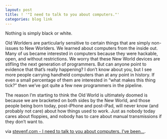 ```yaml
---
layout: post
title: ! '"I need to talk to you about computers."'
categories: blog link
---
```

Nothing is simply black or white.

Old Worlders are particularly sensitive to certain things that are simply non-issues to New Worlders. We learned about computers from the inside out. Many of us became interested in computers because they were hackable, open, and without restrictions. We worry that these New World devices are stifling the next generation of programmers. But can anyone point to evidence that that’s really happening? I don’t know about you, but I see more people carrying handheld computers than at any point in history. If even a small percentage of them are interested in “what makes this thing tick?” then we’ve got quite a few new programmers in the pipeline.

The reason I’m starting to think the Old World is ultimately doomed is because we are bracketed on both sides by the New World, and those people being born today, post-iPhone and post-iPad, will never know (and probably not care) about how things used to work. Just as nobody today cares about floppies, and nobody has to care about manual transmissions if they don’t want to.

via <a href="http://stevenf.tumblr.com/post/359224392/i-need-to-talk-to-you-about-computers-ive-been">stevenf.com - I need to talk to you about computers. I’ve been...</a>.
